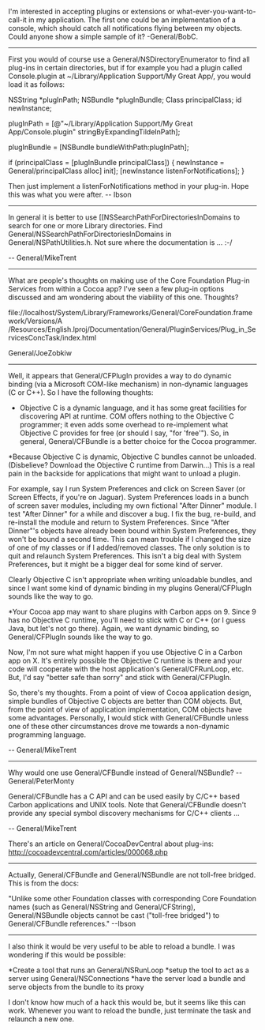 

I'm interested in accepting plugins or extensions or what-ever-you-want-to-call-it in my application. The first one could be an implementation of a console, which should catch all notifications flying between my objects. Could anyone show a simple sample of it? -General/BobC. 

----

First you would of course use a General/NSDirectoryEnumerator to find all plug-ins in certain directories, but if for example you had a plugin called Console.plugin at ~/Library/Application Support/My Great App/, you would load it as follows:

 <nowiki>
NSString *plugInPath;
NSBundle *plugInBundle;
Class principalClass;
id newInstance;

plugInPath = [@"~/Library/Application Support/My Great App/Console.plugin"
    stringByExpandingTildeInPath];

plugInBundle = [NSBundle bundleWithPath:plugInPath];

if (principalClass = [plugInBundle principalClass])
{
    newInstance = General/principalClass alloc] init];
    [newInstance listenForNotifications];
}
</nowiki>

Then just implement a listenForNotifications method in your plug-in. Hope this was what you were after.
-- Ibson

----

In general it is better to use [[NSSearchPathForDirectoriesInDomains to search for one or more Library directories. Find General/NSSearchPathForDirectoriesInDomains in General/NSPathUtilities.h. Not sure where the documentation is ... :-/

-- General/MikeTrent

----

What are people's thoughts on making use of the Core Foundation Plug-in Services from within a Cocoa app? I've seen a few plug-in options discussed and am wondering about the viability of this one. Thoughts?

file://localhost/System/Library/Frameworks/General/CoreFoundation.framework/Versions/A
/Resources/English.lproj/Documentation/General/PluginServices/Plug_in_ServicesConcTask/index.html

General/JoeZobkiw

----

Well, it appears that General/CFPlugIn provides a way to do dynamic binding (via a Microsoft COM-like mechanism) in non-dynamic languages (C or C++). So I have the following thoughts:


* Objective C is a dynamic language, and it has some great facilities for discovering API at runtime. COM offers nothing to the Objective C programmer; it even adds some overhead to re-implement what Objective C provides for free (or should I say, "for 'free'"). So, in general, General/CFBundle is a better choice for the Cocoa programmer.

*Because Objective C is dynamic, Objective C bundles cannot be unloaded. (Disbelieve? Download the Objective C runtime from Darwin...) This is a real pain in the backside for applications that might want to unload a plugin.

For example, say I run System Preferences and click on Screen Saver (or Screen Effects, if you're on Jaguar). System Preferences loads in a bunch of screen saver modules, including my own fictional "After Dinner" module. I test "After Dinner" for a while and discover a bug. I fix the bug, re-build, and re-install the module and return to System Preferences. Since "After Dinner"'s objects have already been bound within System Preferences, they won't be bound a second time. This can mean trouble if I changed the size of one of my classes or if I added/removed classes. The only solution is to quit and relaunch System Preferences. This isn't a big deal with System Preferences, but it might be a bigger deal for some kind of server. 

Clearly Objective C isn't appropriate when writing unloadable bundles, and since I want some kind of dynamic binding in my plugins General/CFPlugIn sounds like the way to go.

*Your Cocoa app may want to share plugins with Carbon apps on 9. Since 9 has no Objective C runtime, you'll need to stick with C or C++ (or I guess Java, but let's not go there). Again, we want dynamic binding, so General/CFPlugIn sounds like the way to go.

Now, I'm not sure what might happen if you use Objective C in a Carbon app on X. It's entirely possible the Objective C runtime is there and your code will cooperate with the host application's General/CFRunLoop, etc. But, I'd say "better safe than sorry" and stick with General/CFPlugIn.


So, there's my thoughts. From a point of view of Cocoa application design, simple bundles of Objective C objects are better than COM objects. But, from the point of view of application implementation, COM objects have some advantages. Personally, I would stick with General/CFBundle unless one of these other circumstances drove me towards a non-dynamic programming language.

-- General/MikeTrent

----

Why would one use General/CFBundle instead of General/NSBundle? -- General/PeterMonty

General/CFBundle has a C API and can be used easily by C/C++ based Carbon applications and UNIX tools. Note that General/CFBundle doesn't provide any special symbol discovery mechanisms for C/C++ clients ...

-- General/MikeTrent

There's an article on General/CocoaDevCentral about plug-ins:
http://cocoadevcentral.com/articles/000068.php

----
Actually, General/CFBundle and General/NSBundle are not toll-free bridged. This is from the docs:

"Unlike some other Foundation classes with corresponding Core Foundation names (such as General/NSString and General/CFString), General/NSBundle objects cannot be cast ("toll-free bridged") to General/CFBundle references."
--Ibson

----

I also think it would be very useful to be able to reload a bundle. I was wondering if this would be possible:


*Create a tool that runs an General/NSRunLoop
*setup the tool to act as a server using General/NSConnections
*have the server load a bundle and serve objects from the bundle to its proxy


I don't know how much of a hack this would be, but it seems like this can work. Whenever you want to reload the bundle, just terminate the task and relaunch a new one.
